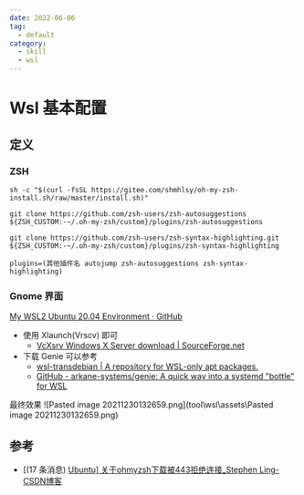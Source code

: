 ```yaml
---
date: 2022-06-06
tag:
  - default
category:
  - skill
  - wsl
---
```



# Wsl 基本配置


## 定义

### ZSH

```shell
sh -c "$(curl -fsSL https://gitee.com/shmhlsy/oh-my-zsh-install.sh/raw/master/install.sh)"
```

```shell
git clone https://github.com/zsh-users/zsh-autosuggestions ${ZSH_CUSTOM:-~/.oh-my-zsh/custom}/plugins/zsh-autosuggestions
```

```shell
git clone https://github.com/zsh-users/zsh-syntax-highlighting.git ${ZSH_CUSTOM:-~/.oh-my-zsh/custom}/plugins/zsh-syntax-highlighting
```

```shell
plugins=(其他插件名 autojump zsh-autosuggestions zsh-syntax-highlighting)
```

### Gnome 界面

[My WSL2 Ubuntu 20.04 Environment · GitHub](https://gist.github.com/SlvrEagle23/ce9e28adcec55504f3ed7d1fdc8ef573)

- 使用 Xlaunch(Vrscv) 即可
	- [VcXsrv Windows X Server download | SourceForge.net](https://sourceforge.net/projects/vcxsrv/)
- 下载 Genie 可以参考
	- [wsl-transdebian | A repository for WSL-only apt packages.](https://arkane-systems.github.io/wsl-transdebian/)
	- [GitHub - arkane-systems/genie: A quick way into a systemd "bottle" for WSL](https://github.com/arkane-systems/genie#debian)

最终效果
![Pasted image 20211230132659.png](tool\wsl\assets\Pasted image 20211230132659.png)

## 参考

- [(17 条消息) [Ubuntu\] 关于ohmyzsh下载被443拒绝连接_Stephen Ling-CSDN博客](https://blog.csdn.net/qq_35104586/article/details/103604964)
